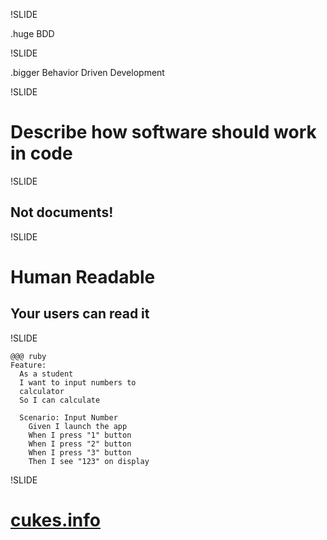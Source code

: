 !SLIDE

.huge BDD

!SLIDE

.bigger Behavior Driven Development

!SLIDE
# Describe how software should work in code #

!SLIDE
## Not documents! ##

!SLIDE
# Human Readable #
## Your users can read it ##

!SLIDE

    @@@ ruby
    Feature: 
      As a student
      I want to input numbers to 
      calculator
      So I can calculate

      Scenario: Input Number
        Given I launch the app
        When I press "1" button
        When I press "2" button
        When I press "3" button
        Then I see "123" on display
        
!SLIDE
# [cukes.info](http://cukes.info/)
